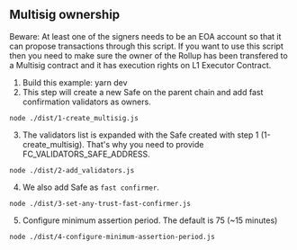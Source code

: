 

## Multisig ownership
Beware: At least one of the signers needs to be an EOA account so that it can propose transactions through this script.
If you want to use this script then you need to make sure the owner of the Rollup has been transfered to a Multisig contract and it has execution rights on L1 Executor Contract.

1. Build this example: yarn dev
2. This step will create a new Safe on the parent chain and add fast confirmation validators as owners.
```
node ./dist/1-create_multisig.js
```
3. The validators list is expanded with the Safe created with step 1 (1-create_multisig). That's why you need to provide FC_VALIDATORS_SAFE_ADDRESS. 
```
node ./dist/2-add_validators.js
```

4. We also add Safe as `fast confirmer`.
```
node ./dist/3-set-any-trust-fast-confirmer.js
```


5. Configure minimum assertion period. The default is 75 (~15 minutes) 
```
node ./dist/4-configure-minimum-assertion-period.js
```
